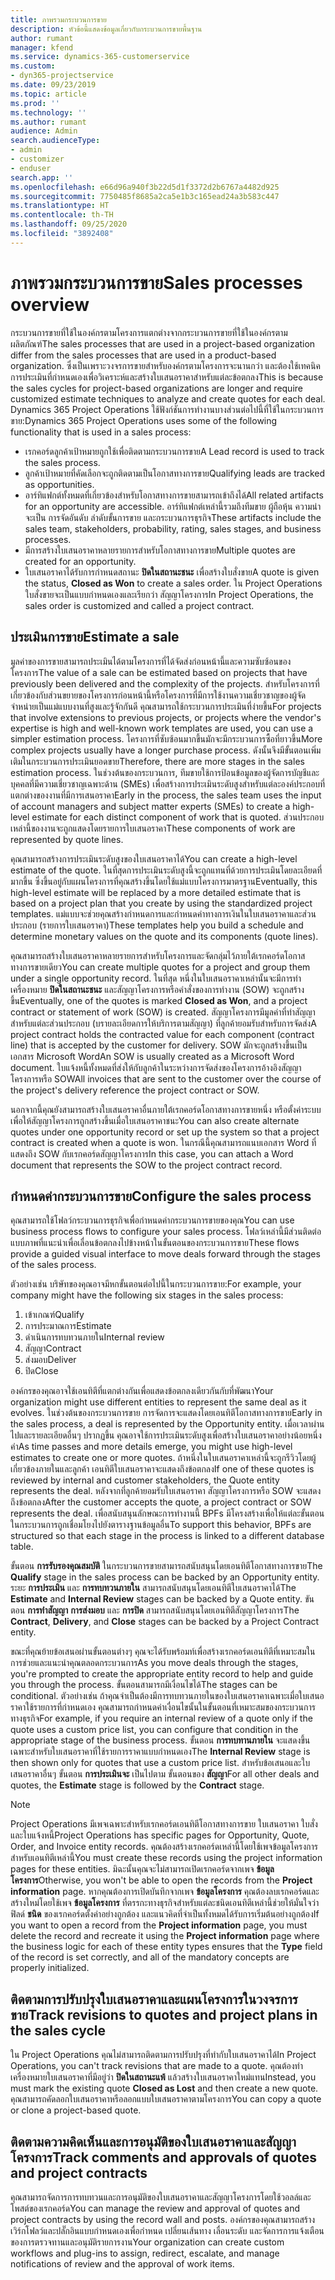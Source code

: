 ```yaml
---
title: ภาพรวมกระบวนการขาย
description: หัวข้อนี้แสดงข้อมูลเกี่ยวกับกระบวนการขายพื้นฐาน
author: rumant
manager: kfend
ms.service: dynamics-365-customerservice
ms.custom:
- dyn365-projectservice
ms.date: 09/23/2019
ms.topic: article
ms.prod: ''
ms.technology: ''
ms.author: rumant
audience: Admin
search.audienceType:
- admin
- customizer
- enduser
search.app: ''
ms.openlocfilehash: e66d96a940f3b22d5d1f3372d2b6767a4482d925
ms.sourcegitcommit: 7750485f8685a2ca5e1b3c165ead24a3b583c447
ms.translationtype: HT
ms.contentlocale: th-TH
ms.lasthandoff: 09/25/2020
ms.locfileid: "3892408"
---
```

# <a name="sales-processes-overview"></a><span data-ttu-id="76be8-103">ภาพรวมกระบวนการขาย</span><span class="sxs-lookup"><span data-stu-id="76be8-103">Sales processes overview</span></span>

<span data-ttu-id="76be8-104">กระบวนการขายที่ใช้ในองค์กรตามโครงการแตกต่างจากกระบวนการขายที่ใช้ในองค์กรตามผลิตภัณฑ์</span><span class="sxs-lookup"><span data-stu-id="76be8-104">The sales processes that are used in a project-based organization differ from the sales processes that are used in a product-based organization.</span></span> <span data-ttu-id="76be8-105">ซึ่งเป็นเพราะวงจรการขายสำหรับองค์กรตามโครงการจะนานกว่า และต้องใช้เทคนิคการประเมินที่กำหนดเองเพื่อวิเคราะห์และสร้างใบเสนอราคาสำหรับแต่ละข้อตกลง</span><span class="sxs-lookup"><span data-stu-id="76be8-105">This is because the sales cycles for project-based organizations are longer and require customized estimate techniques to analyze and create quotes for each deal.</span></span> <span data-ttu-id="76be8-106">Dynamics 365 Project Operations ใช้ฟังก์ชันการทำงานบางส่วนต่อไปนี้ที่ใช้ในกระบวนการขาย:</span><span class="sxs-lookup"><span data-stu-id="76be8-106">Dynamics 365 Project Operations uses some of the following functionality that is used in a sales process:</span></span>

- <span data-ttu-id="76be8-107">เรกคอร์ดลูกค้าเป้าหมายถูกใช้เพื่อติดตามกระบวนการขาย</span><span class="sxs-lookup"><span data-stu-id="76be8-107">A Lead record is used to track the sales process.</span></span>
- <span data-ttu-id="76be8-108">ลูกค้าเป้าหมายที่คัดเลือกจะถูกติดตามเป็นโอกาสทางการขาย</span><span class="sxs-lookup"><span data-stu-id="76be8-108">Qualifying leads are tracked as opportunities.</span></span>
- <span data-ttu-id="76be8-109">อาร์ทิแฟกต์ทั้งหมดที่เกี่ยวข้องสำหรับโอกาสทางการขายสามารถเข้าถึงได้</span><span class="sxs-lookup"><span data-stu-id="76be8-109">All related artifacts for an opportunity are accessible.</span></span> <span data-ttu-id="76be8-110">อาร์ทิแฟกต์เหล่านี้รวมถึงทีมขาย ผู้ถือหุ้น ความน่าจะเป็น การจัดอันดับ ลำดับขั้นการขาย และกระบวนการธุรกิจ</span><span class="sxs-lookup"><span data-stu-id="76be8-110">These artifacts include the sales team, stakeholders, probability, rating, sales stages, and business processes.</span></span>
- <span data-ttu-id="76be8-111">มีการสร้างใบเสนอราคาหลายรายการสำหรับโอกาสทางการขาย</span><span class="sxs-lookup"><span data-stu-id="76be8-111">Multiple quotes are created for an opportunity.</span></span>
- <span data-ttu-id="76be8-112">ใบเสนอราคาได้รับการกำหนดสถานะ **ปิดในสถานะชนะ** เพื่อสร้างใบสั่งขาย</span><span class="sxs-lookup"><span data-stu-id="76be8-112">A quote is given the status, **Closed as Won** to create a sales order.</span></span> <span data-ttu-id="76be8-113">ใน Project Operations ใบสั่งขายจะเป็นแบบกำหนดเองและเรียกว่า สัญญาโครงการ</span><span class="sxs-lookup"><span data-stu-id="76be8-113">In Project Operations, the sales order is customized and called a project contract.</span></span>

## <a name="estimate-a-sale"></a><span data-ttu-id="76be8-114">ประเมินการขาย</span><span class="sxs-lookup"><span data-stu-id="76be8-114">Estimate a sale</span></span>
<span data-ttu-id="76be8-115">มูลค่าของการขายสามารถประเมินได้ตามโครงการที่ได้จัดส่งก่อนหน้านี้และความซับซ้อนของโครงการ</span><span class="sxs-lookup"><span data-stu-id="76be8-115">The value of a sale can be estimated based on projects that have previously been delivered and the complexity of the projects.</span></span> <span data-ttu-id="76be8-116">สำหรับโครงการที่เกี่ยวข้องกับส่วนขยายของโครงการก่อนหน้านี้หรือโครงการที่มีการใช้งานความเชี่ยวชาญของผู้จัดจำหน่ายเป็นแม่แบบงานที่สูงและรู้จักกันดี คุณสามารถใช้กระบวนการประเมินที่ง่ายขึ้น</span><span class="sxs-lookup"><span data-stu-id="76be8-116">For projects that involve extensions to previous projects, or projects where the vendor's expertise is high and well-known work templates are used, you can use a simpler estimation process.</span></span> <span data-ttu-id="76be8-117">โครงการที่ซับซ้อนมากขึ้นมักจะมีกระบวนการซื้อที่ยาวขึ้น</span><span class="sxs-lookup"><span data-stu-id="76be8-117">More complex projects usually have a longer purchase process.</span></span> <span data-ttu-id="76be8-118">ดังนั้นจึงมีขั้นตอนเพิ่มเติมในกระบวนการประเมินยอดขาย</span><span class="sxs-lookup"><span data-stu-id="76be8-118">Therefore, there are more stages in the sales estimation process.</span></span> <span data-ttu-id="76be8-119">ในช่วงต้นของกระบวนการ, ทีมขายใช้การป้อนข้อมูลของผู้จัดการบัญชีและบุคคลที่มีความเชี่ยวชาญเฉพาะด้าน (SMEs) เพื่อสร้างการประเมินระดับสูงสำหรับแต่ละองค์ประกอบที่แตกต่างของงานที่มีการเสนอราคา</span><span class="sxs-lookup"><span data-stu-id="76be8-119">Early in the process, the sales team uses the input of account managers and subject matter experts (SMEs) to create a high-level estimate for each distinct component of work that is quoted.</span></span> <span data-ttu-id="76be8-120">ส่วนประกอบเหล่านี้ของงานจะถูกแสดงโดยรายการใบเสนอราคา</span><span class="sxs-lookup"><span data-stu-id="76be8-120">These components of work are represented by quote lines.</span></span> 

<span data-ttu-id="76be8-121">คุณสามารถสร้างการประเมินระดับสูงของใบเสนอราคาได้</span><span class="sxs-lookup"><span data-stu-id="76be8-121">You can create a high-level estimate of the quote.</span></span> <span data-ttu-id="76be8-122">ในที่สุดการประเมินระดับสูงนี้จะถูกแทนที่ด้วยการประเมินโดยละเอียดที่มากขึ้น ซึ่งขึ้นอยู่กับแผนโครงการที่คุณสร้างขึ้นโดยใช้แม่แบบโครงการมาตรฐาน</span><span class="sxs-lookup"><span data-stu-id="76be8-122">Eventually, this high-level estimate will be replaced by a more detailed estimate that is based on a project plan that you create by using the standardized project templates.</span></span> <span data-ttu-id="76be8-123">แม่แบบจะช่วยคุณสร้างกำหนดการและกำหนดค่าทางการเงินในใบเสนอราคาและส่วนประกอบ (รายการใบเสนอราคา)</span><span class="sxs-lookup"><span data-stu-id="76be8-123">These templates help you build a schedule and determine monetary values on the quote and its components (quote lines).</span></span> 

<span data-ttu-id="76be8-124">คุณสามารถสร้างใบเสนอราคาหลายรายการสำหรับโครงการและจัดกลุ่มไว้ภายใต้เรกคอร์ดโอกาสทางการขายเดียว</span><span class="sxs-lookup"><span data-stu-id="76be8-124">You can create multiple quotes for a project and group them under a single opportunity record.</span></span> <span data-ttu-id="76be8-125">ในที่สุด หนึ่งในใบเสนอราคาเหล่านั้นจะมีการทำเครื่องหมาย **ปิดในสถานะชนะ** และสัญญาโครงการหรือคำสั่งของการทำงาน (SOW) จะถูกสร้างขึ้น</span><span class="sxs-lookup"><span data-stu-id="76be8-125">Eventually, one of the quotes is marked **Closed as Won**, and a project contract or statement of work (SOW) is created.</span></span> <span data-ttu-id="76be8-126">สัญญาโครงการมีมูลค่าที่ทำสัญญาสำหรับแต่ละส่วนประกอบ (บรายละเอียดการให้บริการตามสัญญา) ที่ลูกค้ายอมรับสำหรับการจัดส่ง</span><span class="sxs-lookup"><span data-stu-id="76be8-126">A project contract holds the contracted value for each component (contract line) that is accepted by the customer for delivery.</span></span> <span data-ttu-id="76be8-127">SOW มักจะถูกสร้างขึ้นเป็นเอกสาร Microsoft Word</span><span class="sxs-lookup"><span data-stu-id="76be8-127">An SOW is usually created as a Microsoft Word document.</span></span> <span data-ttu-id="76be8-128">ใบแจ้งหนี้ทั้งหมดที่ส่งให้กับลูกค้าในระหว่างการจัดส่งของโครงการอ้างอิงสัญญาโครงการหรือ SOW</span><span class="sxs-lookup"><span data-stu-id="76be8-128">All invoices that are sent to the customer over the course of the project's delivery reference the project contract or SOW.</span></span>

<span data-ttu-id="76be8-129">นอกจากนี้คุณยังสามารถสร้างใบเสนอราคาอื่นภายใต้เรกคอร์ดโอกาสทางการขายหนึ่ง หรือตั้งค่าระบบเพื่อให้สัญญาโครงการถูกสร้างขึ้นเมื่อใบเสนอราคาชนะ</span><span class="sxs-lookup"><span data-stu-id="76be8-129">You can also create alternate quotes under one opportunity record or set up the system so that a project contract is created when a quote is won.</span></span> <span data-ttu-id="76be8-130">ในกรณีนี้คุณสามารถแนบเอกสาร Word ที่แสดงถึง SOW กับเรกคอร์ดสัญญาโครงการ</span><span class="sxs-lookup"><span data-stu-id="76be8-130">In this case, you can attach a Word document that represents the SOW to the project contract record.</span></span>

## <a name="configure-the-sales-process"></a><span data-ttu-id="76be8-131">กำหนดค่ากระบวนการขาย</span><span class="sxs-lookup"><span data-stu-id="76be8-131">Configure the sales process</span></span>
<span data-ttu-id="76be8-132">คุณสามารถใช้โฟลว์กระบวนการธุรกิจเพื่อกำหนดค่ากระบวนการขายของคุณ</span><span class="sxs-lookup"><span data-stu-id="76be8-132">You can use business process flows to configure your sales process.</span></span> <span data-ttu-id="76be8-133">โฟลว์เหล่านี้มีส่วนติดต่อแบบภาพที่แนะนำเพื่อเลื่อนข้อตกลงไปข้างหน้าในขั้นตอนของกระบวนการขาย</span><span class="sxs-lookup"><span data-stu-id="76be8-133">These flows provide a guided visual interface to move deals forward through the stages of the sales process.</span></span>

<span data-ttu-id="76be8-134">ตัวอย่างเช่น บริษัทของคุณอาจมีหกขั้นตอนต่อไปนี้ในกระบวนการขาย:</span><span class="sxs-lookup"><span data-stu-id="76be8-134">For example, your company might have the following six stages in the sales process:</span></span>

1. <span data-ttu-id="76be8-135">เข้าเกณฑ์</span><span class="sxs-lookup"><span data-stu-id="76be8-135">Qualify</span></span>
2. <span data-ttu-id="76be8-136">การประมาณการ</span><span class="sxs-lookup"><span data-stu-id="76be8-136">Estimate</span></span>
3. <span data-ttu-id="76be8-137">ดำเนินการทบทวนภายใน</span><span class="sxs-lookup"><span data-stu-id="76be8-137">Internal review</span></span>
4. <span data-ttu-id="76be8-138">สัญญา</span><span class="sxs-lookup"><span data-stu-id="76be8-138">Contract</span></span>
5. <span data-ttu-id="76be8-139">ส่งมอบ</span><span class="sxs-lookup"><span data-stu-id="76be8-139">Deliver</span></span>
6. <span data-ttu-id="76be8-140">ปิด</span><span class="sxs-lookup"><span data-stu-id="76be8-140">Close</span></span>
 
<span data-ttu-id="76be8-141">องค์กรของคุณอาจใช้เอนทิตีที่แตกต่างกันเพื่อแสดงข้อตกลงเดียวกันกับที่พัฒนา</span><span class="sxs-lookup"><span data-stu-id="76be8-141">Your organization might use different entities to represent the same deal as it evolves.</span></span> <span data-ttu-id="76be8-142">ในช่วงต้นของกระบวนการขาย การจัดการจะแสดงโดยเอนทิตีโอกาสทางการขาย</span><span class="sxs-lookup"><span data-stu-id="76be8-142">Early in the sales process, a deal is represented by the Opportunity entity.</span></span> <span data-ttu-id="76be8-143">เมื่อเวลาผ่านไปและรายละเอียดอื่นๆ ปรากฏขึ้น คุณอาจใช้การประเมินระดับสูงเพื่อสร้างใบเสนอราคาอย่างน้อยหนึ่งคำ</span><span class="sxs-lookup"><span data-stu-id="76be8-143">As time passes and more details emerge, you might use high-level estimates to create one or more quotes.</span></span> <span data-ttu-id="76be8-144">ถ้าหนึ่งในใบเสนอราคาเหล่านี้จะถูกรีวิวโดยผู้เกี่ยวข้องภายในและลูกค้า เอนทิตีใบเสนอราคาจะแสดงถึงข้อตกลง</span><span class="sxs-lookup"><span data-stu-id="76be8-144">If one of these quotes is reviewed by internal and customer stakeholders, the Quote entity represents the deal.</span></span> <span data-ttu-id="76be8-145">หลังจากที่ลูกค้ายอมรับใบเสนอราคา สัญญาโครงการหรือ SOW จะแสดงถึงข้อตกลง</span><span class="sxs-lookup"><span data-stu-id="76be8-145">After the customer accepts the quote, a project contract or SOW represents the deal.</span></span> <span data-ttu-id="76be8-146">เพื่อสนับสนุนลักษณะการทำงานนี้ BPFs มีโครงสร้างเพื่อให้แต่ละขั้นตอนในกระบวนการถูกเชื่อมโยงไปยังตารางฐานข้อมูลอื่น</span><span class="sxs-lookup"><span data-stu-id="76be8-146">To support this behavior, BPFs are structured so that each stage in the process is linked to a different database table.</span></span>

<span data-ttu-id="76be8-147">ขั้นตอน **การรับรองคุณสมบัติ** ในกระบวนการขายสามารถสนับสนุนโดยเอนทิตีโอกาสทางการขาย</span><span class="sxs-lookup"><span data-stu-id="76be8-147">The **Qualify** stage in the sales process can be backed by an Opportunity entity.</span></span> <span data-ttu-id="76be8-148">ระยะ **การประเมิน** และ **การทบทวนภายใน** สามารถสนับสนุนโดยเอนทิตีใบเสนอราคาได้</span><span class="sxs-lookup"><span data-stu-id="76be8-148">The **Estimate** and **Internal Review** stages can be backed by a Quote entity.</span></span> <span data-ttu-id="76be8-149">ขันตอน **การทำสัญญา** **การส่งมอบ** และ **การปิด** สามารถสนับสนุนโดยเอนทิตีสัญญาโครงการ</span><span class="sxs-lookup"><span data-stu-id="76be8-149">The **Contract**, **Delivery**, and **Close** stages can be backed by a Project Contract entity.</span></span>

<span data-ttu-id="76be8-150">ขณะที่คุณย้ายข้อเสนอผ่านขั้นตอนต่างๆ คุณจะได้รับพร้อมท์เพื่อสร้างเรกคอร์ดเอนทิตีที่เหมาะสมในการช่วยและแนะนำคุณตลอดกระบวนการ</span><span class="sxs-lookup"><span data-stu-id="76be8-150">As you move deals through the stages, you're prompted to create the appropriate entity record to help and guide you through the process.</span></span> <span data-ttu-id="76be8-151">ขั้นตอนสามารถมีเงื่อนไขได้</span><span class="sxs-lookup"><span data-stu-id="76be8-151">The stages can be conditional.</span></span> <span data-ttu-id="76be8-152">ตัวอย่างเช่น ถ้าคุณจำเป็นต้องมีการทบทวนภายในของใบเสนอราคาเฉพาะเมื่อใบเสนอราคาใช้รายการที่กำหนดเอง คุณสามารถกำหนดค่าเงื่อนไขนั้นในขั้นตอนที่เหมาะสมของกระบวนการทางธุรกิจ</span><span class="sxs-lookup"><span data-stu-id="76be8-152">For example, if you require an internal review of a quote only if the quote uses a custom price list, you can configure that condition in the appropriate stage of the business process.</span></span> <span data-ttu-id="76be8-153">ขั้นตอน **การทบทานภายใน** จะแสดงขึ้นเฉพาะสำหรับใบเสนอราคาที่ใช้รายการราคาแบบกำหนดเอง</span><span class="sxs-lookup"><span data-stu-id="76be8-153">The **Internal Review** stage is then shown only for quotes that use a custom price list.</span></span> <span data-ttu-id="76be8-154">สำหรับข้อเสนอและใบเสนอราคาอื่นๆ ขั้นตอน **การประเมินจะ** เป็นไปตาม ขั้นตอนของ **สัญญา**</span><span class="sxs-lookup"><span data-stu-id="76be8-154">For all other deals and quotes, the **Estimate** stage is followed by the **Contract** stage.</span></span>

> [!NOTE]
> <span data-ttu-id="76be8-155">Project Operations มีเพจเฉพาะสำหรับเรกคอร์ดเอนทิตีโอกาสทางการขาย ใบเสนอราคา ใบสั่ง และใบแจ้งหนี้</span><span class="sxs-lookup"><span data-stu-id="76be8-155">Project Operations has specific pages for Opportunity, Quote, Order, and Invoice entity records.</span></span> <span data-ttu-id="76be8-156">คุณต้องสร้างเรกคอร์ดเหล่านี้โดยใช้เพจข้อมูลโครงการสำหรับเอนทิตีเหล่านี้</span><span class="sxs-lookup"><span data-stu-id="76be8-156">You must create these records using the project information pages for these entities.</span></span> <span data-ttu-id="76be8-157">มิฉะนั้นคุณจะไม่สามารถเปิดเรกคอร์ดจากเพจ **ข้อมูลโครงการ**</span><span class="sxs-lookup"><span data-stu-id="76be8-157">Otherwise, you won't be able to open the records from the **Project information** page.</span></span> <span data-ttu-id="76be8-158">หากคุณต้องการเปิดบันทึกจากเพจ **ข้อมูลโครงการ** คุณต้องลบเรกคอร์ดและสร้างใหม่โดยใช้เพจ **ข้อมูลโครงการ** ที่ตรรกะทางธุรกิจสำหรับแต่ละชนิดเอนทิตีเหล่านี้ช่วยให้มั่นใจว่าฟิลด์ **ชนิด** ของเรกคอร์ดตั้งค่าอย่างถูกต้อง และแนวคิดที่จำเป็นทั้งหมดได้รับการเริ่มต้นอย่างถูกต้อง</span><span class="sxs-lookup"><span data-stu-id="76be8-158">If you want to open a record from the **Project information** page, you must delete the record and recreate it using the **Project information** page where the business logic for each of these entity types ensures that the **Type** field of the record is set correctly, and all of the mandatory concepts are properly initialized.</span></span>


## <a name="track-revisions-to-quotes-and-project-plans-in-the-sales-cycle"></a><span data-ttu-id="76be8-159">ติดตามการปรับปรุงใบเสนอราคาและแผนโครงการในวงจรการขาย</span><span class="sxs-lookup"><span data-stu-id="76be8-159">Track revisions to quotes and project plans in the sales cycle</span></span>
<span data-ttu-id="76be8-160">ใน Project Operations คุณไม่สามารถติดตามการปรับปรุงที่ทำกับใบเสนอราคาได้</span><span class="sxs-lookup"><span data-stu-id="76be8-160">In Project Operations, you can't track revisions that are made to a quote.</span></span> <span data-ttu-id="76be8-161">คุณต้องทำเครื่องหมายใบเสนอราคาที่มีอยู่ว่า **ปิดในสถานะแพ้** แล้วสร้างใบเสนอราคาใหม่แทน</span><span class="sxs-lookup"><span data-stu-id="76be8-161">Instead, you must mark the existing quote **Closed as Lost** and then create a new quote.</span></span> <span data-ttu-id="76be8-162">คุณสามารถคัดลอกใบเสนอราคาหรือลอกแบบใบเสนอราคาตามโครงการ</span><span class="sxs-lookup"><span data-stu-id="76be8-162">You can copy a quote or clone a project-based quote.</span></span>

## <a name="track-comments-and-approvals-of-quotes-and-project-contracts"></a><span data-ttu-id="76be8-163">ติดตามความคิดเห็นและการอนุมัติของใบเสนอราคาและสัญญาโครงการ</span><span class="sxs-lookup"><span data-stu-id="76be8-163">Track comments and approvals of quotes and project contracts</span></span>
<span data-ttu-id="76be8-164">คุณสามารถจัดการการทบทวนและการอนุมัติของใบเสนอราคาและสัญญาโครงการโดยใช้วอลล์และโพสต์ของเรกคอร์ด</span><span class="sxs-lookup"><span data-stu-id="76be8-164">You can manage the review and approval of quotes and project contracts by using the record wall and posts.</span></span> <span data-ttu-id="76be8-165">องค์กรของคุณสามารถสร้างเวิร์กโฟลว์และปลั๊กอินแบบกำหนดเองเพื่อกำหนด เปลี่ยนเส้นทาง เลื่อนระดับ และจัดการการแจ้งเตือนของการตรวจทานและอนุมัติรายการงาน</span><span class="sxs-lookup"><span data-stu-id="76be8-165">Your organization can create custom workflows and plug-ins to assign, redirect, escalate, and manage notifications of review and the approval of work items.</span></span>

